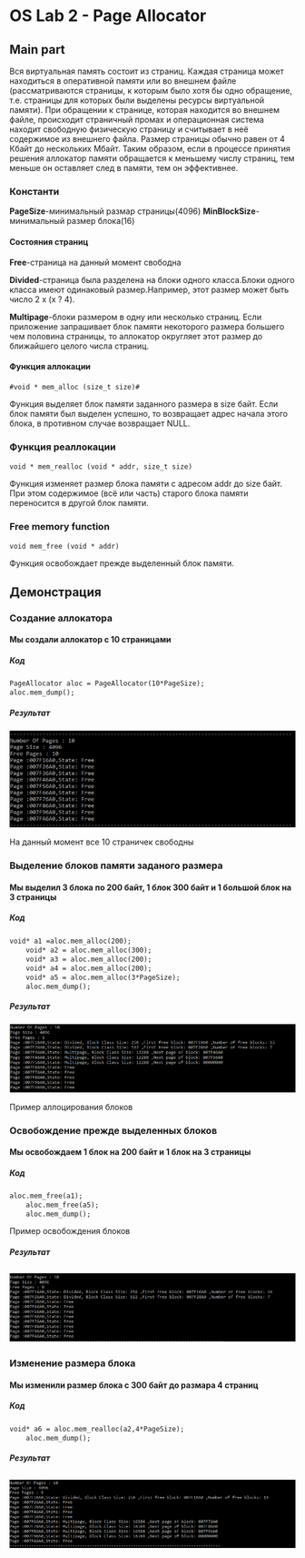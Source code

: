 
# OS Lab 2 - Page Allocator


## Main part


Вся виртуальная память состоит из страниц. Каждая страница может находиться в оперативной памяти или во внешнем файле (рассматриваются страницы, к которым было хотя бы одно обращение, т.е. страницы для которых были выделены ресурсы виртуальной памяти). При обращении к странице, которая находится во внешнем файле, происходит страничный промах и операционная система находит свободную физическую страницу и считывает в неё содержимое из внешнего файла. Размер страницы обычно равен от 4 Кбайт до нескольких Мбайт. Таким образом, если в процессе принятия решения аллокатор памяти обращается к меньшему числу страниц, тем меньше он оставляет след в памяти, тем он эффективнее.
### Константи
**PageSize**-минимальный размар страницы(4096)
**MinBlockSizе**-минимальный размер блока(16)

#### Состояния страниц

**Free**-страница на данный момент свободна

**Divided**-страница была разделена на блоки одного класса.Блоки одного класса имеют одинаковый размер.Например, этот размер может быть число 2 x (x ? 4).

**Multipage**-блоки размером в одну или несколько страниц. Если приложение запрашивает блок памяти некоторого размера большего чем половина страницы, то аллокатор округляет этот размер до ближайшего целого числа страниц.


#### Функция аллокации

```
#void * mem_alloc (size_t size)#
```

Функция выделяет блок памяти заданного размера в size байт. Если блок памяти был выделен успешно, то возвращает адрес начала этого блока, в противном случае возвращает NULL.

### Функция реаллокации

```
void * mem_realloc (void * addr, size_t size)
```

Функция изменяет размер блока памяти с адресом addr до size байт. При этом содержимое (всё или часть) старого блока памяти переносится в другой блок памяти.


### Free memory function
```
void mem_free (void * addr)
```

Функция освобождает прежде выделенный блок памяти.

## Демонстрация

### Создание аллокатора
#### Мы создали аллокатор с 10 страницами

##### Код
```
PageAllocator aloc = PageAllocator(10*PageSize);
aloc.mem_dump();
```
##### Результат
![Создание аллокатора](pictures/PageAlloc.PNG)

На данный момент все 10 страничек свободны

### Выделение блоков памяти заданого размера
#### Мы выделил 3 блока по 200 байт, 1 блок 300 байт и 1 большой блок на 3 страницы

##### Код
```
void* a1 =aloc.mem_alloc(200);
	void* a2 = aloc.mem_alloc(300);
	void* a3 = aloc.mem_alloc(200);
	void* a4 = aloc.mem_alloc(200);
	void* a5 = aloc.mem_alloc(3*PageSize);
	aloc.mem_dump();
```

##### Результат
![Выделение блоков памяти заданого размера](pictures/mem_alloc.PNG)

Пример аллоцирования блоков

### Освобождение прежде выделенных блоков
#### Мы освобождаем 1 блок на 200 байт и 1 блок на 3 страницы

##### Код
```
aloc.mem_free(a1);
	aloc.mem_free(a5);
	aloc.mem_dump();
```
Пример освобождения блоков
##### Результат
![Освобождение прежде выделенных блоков](pictures/mem_free.PNG)
---
### Изменение размера блока
#### Мы изменили размер блока с 300 байт до размара 4 страниц
##### Код
```
void* a6 = aloc.mem_realloc(a2,4*PageSize);
	aloc.mem_dump();
```

##### Результат
![Изменение размера блока](pictures/mem_realoc.PNG)
---

